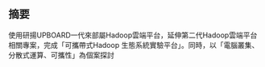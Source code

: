 摘要
-------------------------------------
使用研揚UPBOARD一代來部屬Hadoop雲端平台，延伸第二代Hadoop雲端平台相關專案，完成「可攜帶式Hadoop 生態系統實驗平台」。同時，以「電腦叢集、分散式運算、可攜性」為個案探討
